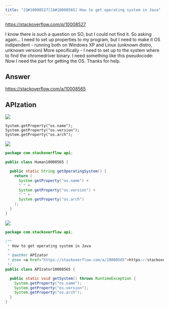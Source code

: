 ```yaml
---
title: "[Q#10008527][A#10008565] How to get operating system in Java"
---
```


https://stackoverflow.com/q/10008527

I know there is such a question on SO, but I could not find it. So asking again...
I need to set up properties to my program, but I need to make it OS indipendent - running both on Windows XP and Linux (unknown distro, unknown version)
More specifically - I need to set up to the system where to find the chromedriver binary. I need something like this pseudocode:
Now I need the part for getting the OS. Thanks for help.

## Answer

https://stackoverflow.com/a/10008565



## APIzation

<div class="code-3columns-row">

<div class="code-3columns-column">

<div><img src="/stackoverflow.png" /></div>

```plain
System.getProperty("os.name");
System.getProperty("os.version");
System.getProperty("os.arch");
```

</div>

<div class="code-3columns-column">

<div><img src="/human.png" /></div>

```java
package com.stackoverflow.api;

public class Human10008565 {

  public static String getOperatingSystem() {
    return (
      System.getProperty("os.name") +
      " " +
      System.getProperty("os.version") +
      " " +
      System.getProperty("os.arch")
    );
  }
}

```

</div>

<div class="code-3columns-column">

<div><img src="/apizator.png" /></div>

```java
package com.stackoverflow.api;

/**
 * How to get operating system in Java
 *
 * @author APIzator
 * @see <a href="https://stackoverflow.com/a/10008565">https://stackoverflow.com/a/10008565</a>
 */
public class APIzator10008565 {

  public static void getSystem() throws RuntimeException {
    System.getProperty("os.name");
    System.getProperty("os.version");
    System.getProperty("os.arch");
  }
}

```

</div>

</div>